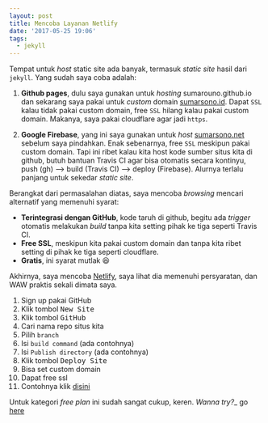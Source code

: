 ```yaml
---
layout: post
title: Mencoba Layanan Netlify
date: '2017-05-25 19:06'
tags:
  - jekyll
---
```

Tempat untuk _host_ static site ada banyak, termasuk _static site_ hasil dari `jekyll`. Yang sudah saya coba adalah:
1. __Github pages__, dulu saya gunakan untuk _hosting_ sumarouno.github.io dan sekarang saya pakai untuk _custom_ domain [sumarsono.id](www.sumarsono.id). Dapat `SSL` kalau tidak pakai custom domain, free `SSL` hilang kalau pakai custom domain. Makanya, saya pakai cloudflare agar jadi `https`.

2. __Google Firebase__, yang ini saya gunakan untuk _host_ [sumarsono.net](www.sumarsono.net) sebelum saya pindahkan. Enak sebenarnya, free `SSL` meskipun pakai custom domain. Tapi ini ribet kalau kita host kode sumber situs kita di github, butuh bantuan Travis CI agar bisa otomatis secara kontinyu, push (gh) --> build (Travis CI) --> deploy (Firebase). Alurnya terlalu panjang untuk sekedar _static site_.

Berangkat dari permasalahan diatas, saya mencoba _browsing_ mencari alternatif yang memenuhi syarat:
- __Terintegrasi dengan GitHub__, kode taruh di github, begitu ada _trigger_ otomatis melakukan _build_ tanpa kita setting pihak ke tiga seperti Travis CI.
- __Free SSL__, meskipun kita pakai custom domain dan tanpa kita ribet setting di pihak ke tiga seperti cloudflare.
- __Gratis__, ini syarat mutlak :laughing:

Akhirnya, saya mencoba [Netlify](https://www.netlify.com/), saya lihat dia memenuhi persyaratan, dan WAW praktis sekali dimata saya.
1. Sign up pakai GitHub
2. Klik tombol <kbd>New Site</kbd>
3. Klik tombol <kbd>GitHub</kbd>
4. Cari nama repo situs kita
5. Pilih `branch`
6. Isi `build command` (ada contohnya)
7. Isi `Publish directory` (ada contohnya)
8. Klik tombol <kbd>Deploy Site</kbd>
9. Bisa set custom domain
10. Dapat free ssl
11. Contohnya klik [disini](https://www.sumarsono.net/)

Untuk kategori _free plan_ ini sudah sangat cukup, keren. _Wanna try?__ go [here](https://app.netlify.com/)
